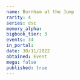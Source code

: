 ```yaml
---
name: Burnham at the Jump
rarity: 4
series: dsc
memory_alpha:
bigbook_tier: 3
events: 34
in_portal:
date: 30/11/2022
obtained: Event
mega: false
published: true
---
```



